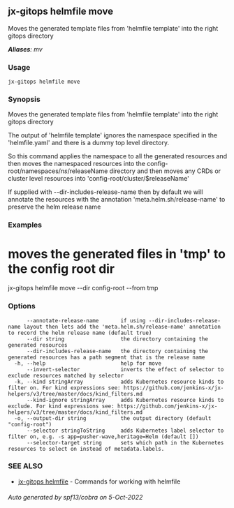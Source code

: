 ## jx-gitops helmfile move

Moves the generated template files from 'helmfile template' into the right gitops directory

***Aliases**: mv*

### Usage

```
jx-gitops helmfile move
```

### Synopsis

Moves the generated template files from 'helmfile template' into the right gitops directory
  
The output of 'helmfile template' ignores the namespace specified in the 'helmfile.yaml' and there is a dummy top level directory. 

So this command applies the namespace to all the generated resources and then moves the namespaced resources into the config-root/namespaces/$ns/$releaseName directory and then moves any CRDs or cluster level resources into 'config-root/cluster/$releaseName' 

If supplied with --dir-includes-release-name then by default we will annotate the resources with the annotation 'meta.helm.sh/release-name' to preserve the helm release name

### Examples

  # moves the generated files in 'tmp' to the config root dir
  jx-gitops helmfile move --dir config-root --from tmp

### Options

```
      --annotate-release-name       if using --dir-includes-release-name layout then lets add the 'meta.helm.sh/release-name' annotation to record the helm release name (default true)
      --dir string                  the directory containing the generated resources
      --dir-includes-release-name   the directory containing the generated resources has a path segment that is the release name
  -h, --help                        help for move
      --invert-selector             inverts the effect of selector to exclude resources matched by selector
  -k, --kind stringArray            adds Kubernetes resource kinds to filter on. For kind expressions see: https://github.com/jenkins-x/jx-helpers/v3/tree/master/docs/kind_filters.md
      --kind-ignore stringArray     adds Kubernetes resource kinds to exclude. For kind expressions see: https://github.com/jenkins-x/jx-helpers/v3/tree/master/docs/kind_filters.md
  -o, --output-dir string           the output directory (default "config-root")
      --selector stringToString     adds Kubernetes label selector to filter on, e.g. -s app=pusher-wave,heritage=Helm (default [])
      --selector-target string      sets which path in the Kubernetes resources to select on instead of metadata.labels.
```

### SEE ALSO

* [jx-gitops helmfile](jx-gitops_helmfile.md)	 - Commands for working with helmfile

###### Auto generated by spf13/cobra on 5-Oct-2022

